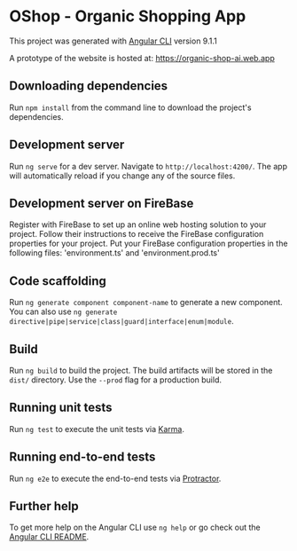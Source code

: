 # OShop - Organic Shopping App

This project was generated with [Angular CLI](https://github.com/angular/angular-cli) version 9.1.1

A prototype of the website is hosted at:  https://organic-shop-ai.web.app

## Downloading dependencies

Run `npm install` from the command line to download the project's dependencies.

## Development server

Run `ng serve` for a dev server. Navigate to `http://localhost:4200/`. The app will automatically reload if you change any of the source files.

## Development server on FireBase

Register with FireBase to set up an online web hosting solution to your project. Follow their instructions to receive the FireBase configuration properties for your project.
Put your FireBase configuration properties in the following files: 'environment.ts' and 'environment.prod.ts'  

## Code scaffolding

Run `ng generate component component-name` to generate a new component. You can also use `ng generate directive|pipe|service|class|guard|interface|enum|module`.

## Build

Run `ng build` to build the project. The build artifacts will be stored in the `dist/` directory. Use the `--prod` flag for a production build.

## Running unit tests

Run `ng test` to execute the unit tests via [Karma](https://karma-runner.github.io).

## Running end-to-end tests

Run `ng e2e` to execute the end-to-end tests via [Protractor](http://www.protractortest.org/).

## Further help

To get more help on the Angular CLI use `ng help` or go check out the [Angular CLI README](https://github.com/angular/angular-cli/blob/master/README.md).

